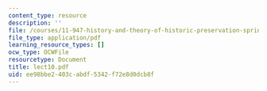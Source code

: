 ```yaml
---
content_type: resource
description: ''
file: /courses/11-947-history-and-theory-of-historic-preservation-spring-2007/ee98bbe2403cabdf5342f72e8d0dcb8f_lect10.pdf
file_type: application/pdf
learning_resource_types: []
ocw_type: OCWFile
resourcetype: Document
title: lect10.pdf
uid: ee98bbe2-403c-abdf-5342-f72e8d0dcb8f
---
```


